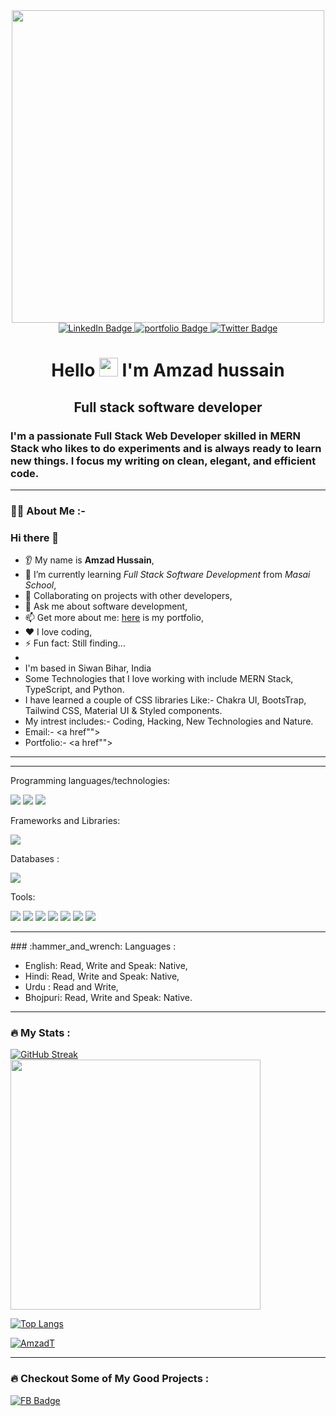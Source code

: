 <div id="header" align="center">
  <img src="https://media4.giphy.com/media/qgQUggAC3Pfv687qPC/giphy.gif" borderRadius="50%" width="500"/>
</div>


<div id="badges" align="center">
  <a href="https://www.linkedin.com/in/amzad-hussain-5b8ab4287/">
    <img src="https://img.shields.io/badge/LinkedIn-blue?style=for-the-badge&logo=linkedin&logoColor=white" alt="LinkedIn Badge"/>
  </a>
  <a href="#">
    <img src="https://img.shields.io/badge/Portfolio-563D7C?style=for-the-badge&logo=website&logoColor=white" alt="portfolio Badge"/>
  </a>
  <a href="#">
    <img src="https://img.shields.io/badge/Resume-blue?style=for-the-badge&logo=resume&logoColor=white" alt="Twitter Badge"/>
  </a>
</div>
<div align="center"><img src="https://komarev.com/ghpvc/?username=Rahi999&style=flat-square&color=blue" alt=""/></div>
<h1 align="center">
  Hello
  <img src="https://media.giphy.com/media/hvRJCLFzcasrR4ia7z/giphy.gif" width="30px"/>
  I'm Amzad hussain                                                                                   
</h1><h2 align="center">Full stack software developer

</h2>
<h3> I'm a passionate Full Stack Web Developer skilled in MERN Stack who likes to do experiments and is always ready to learn new things. I focus my writing on clean, elegant, and efficient code.</h3>

<hr />

### :woman_technologist: About Me :-

### Hi there 👋
* 👂 My name is **Amzad Hussain**,
* 🌱 I’m currently learning _Full Stack Software Development_ from _Masai School_,
* 🤝 Collaborating on projects with other developers,
* 💬 Ask me about software development,
* 📫 Get more about me:  <a href="#" target="_blank"> here</a> is my portfolio,
* ❤️ I love coding,
* ⚡ Fun fact: Still finding...
* 
*  I'm based in Siwan Bihar, India
*  Some Technologies that I love working with include MERN Stack, TypeScript, and Python. 
*   I have learned a couple of CSS libraries Like:- Chakra UI, BootsTrap, Tailwind CSS, Material UI & Styled components.
*   My intrest includes:- Coding, Hacking, New Technologies and Nature.
*   Email:- <a href""></a>
*   Portfolio:-  <a href""></a>

<hr />

<hr />
Programming languages/technologies:

<p>
    <img src="https://img.shields.io/badge/JavaScript-323330?style=for-the-badge&logo=javascript&logoColor=F7DF1E" />
  <img src="https://img.shields.io/badge/HTML5-E34F26?style=for-the-badge&logo=html5&logoColor=white" />
  <img src="https://img.shields.io/badge/CSS3-1572B6?style=for-the-badge&logo=css3&logoColor=white" />
</p>

Frameworks and Libraries:
<p>
    <img src="https://img.shields.io/badge/Bootstrap-563D7C?style=for-the-badge&logo=bootstrap&logoColor=white" />
</p>
 
Databases :
 <p>
  <img src="https://img.shields.io/badge/Node.js-339933?style=for-the-badge&logo=nodedotjs&logoColor=white" />                                                                 
</p>                                                                                                         

Tools:

<p>
  <img src="https://img.shields.io/badge/Visual_Studio_Code-0078D4?style=for-the-badge&logo=visual%20studio%20code&logoColor=white" />
   <img src="https://img.shields.io/badge/node-5C2D91?style=for-the-badge&logo=node&logoColor=white" />
  <img src="https://img.shields.io/badge/git-66595C?style=for-the-badge&logo=git&logoColor=white" />
  <img src="https://img.shields.io/badge/npm-5C2D91?style=for-the-badge&logo=npm&logoColor=white" />
   <img src="https://img.shields.io/badge/Codepen-0078D4?style=for-the-badge&logo=codepen&logoColor=white" />
      <img src="https://img.shields.io/badge/netlify-2C2255?style=for-the-badge&logo=netlify&logoColor=white" />
  <img src="https://img.shields.io/badge/vercel-%23575757.svg?&style=for-the-badge&logo=vercel&logoColor=important" />
</p>

<hr />
### :hammer_and_wrench: Languages :
<div>
 <ul>
 <li>English: Read, Write and Speak: Native,</li>
 <li>Hindi: Read, Write and Speak: Native,</li>
 <li>Urdu : Read and Write,</li>
 <li>Bhojpuri: Read, Write and Speak: Native.</li>
 </ul>
</div>
<hr />

### :fire: My Stats : 
[![GitHub Streak](https://streak-stats.demolab.com?user=AmzadT&theme=dark&date_format=j%20M%5B%20Y%5D)](https://git.io/streak-stats)
                                                                                                                   <br />
<img src="https://github-readme-stats.vercel.app/api?username=AmzadT&show_icons=true&theme=ADD_THEME_HERE" width="400">



[![Top Langs](https://github-readme-stats.vercel.app/api/top-langs/?username=AmzadT&layout=compact&theme=vision-friendly-dark)](https://github.com/anuraghazra/github-readme-stats)
<p align="left"> <a href="https://github.com/ryo-ma/github-profile-trophy"><img src="https://github-profile-trophy.vercel.app/?username=AmzadT" alt="AmzadT" /></a> </p>
<hr />

### :fire: Checkout Some of My Good Projects : 


<div id="badges">
  <div>
 <a href="#">
    <img src="https://img.shields.io/badge/Facebook.com-white?style=for-the-badge&logo=NA&logoColor=black" alt="FB Badge"/>
  </a> </div>
  <div>  
  <p></p>
</div>
